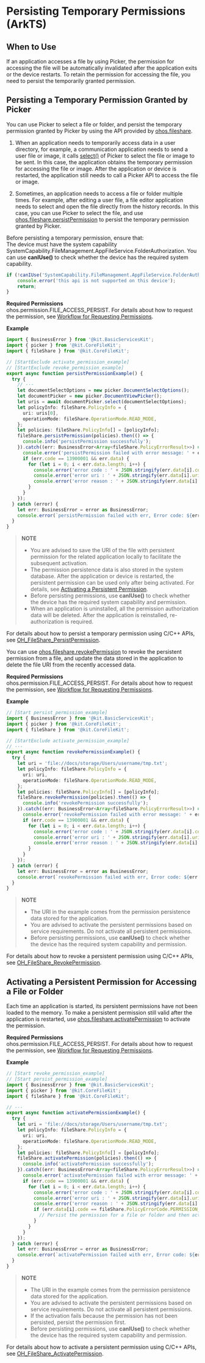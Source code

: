 # Persisting Temporary Permissions (ArkTS)
<!--Kit: Core File Kit-->
<!--Subsystem: FileManagement-->
<!--Owner: @lvzhenjie; @hongjin-li_admin-->
<!--Designer: @chenxi0605; @JerryH1011-->
<!--Tester: @leiyuqian-->
<!--Adviser: @foryourself-->

## When to Use

If an application accesses a file by using Picker, the permission for accessing the file will be automatically invalidated after the application exits or the device restarts. To retain the permission for accessing the file, you need to persist the temporarily granted permission.

## Persisting a Temporary Permission Granted by Picker

You can use Picker to select a file or folder, and persist the temporary permission granted by Picker by using the API provided by [ohos.fileshare](../reference/apis-core-file-kit/js-apis-fileShare.md).

1. When an application needs to temporarily access data in a user directory, for example, a communication application needs to send a user file or image, it calls [select()](../reference/apis-core-file-kit/js-apis-file-picker.md#select-3) of Picker to select the file or image to be sent. In this case, the application obtains the temporary permission for accessing the file or image. After the application or device is restarted, the application still needs to call a Picker API to access the file or image.

2. Sometimes, an application needs to access a file or folder multiple times. For example, after editing a user file, a file editor application needs to select and open the file directly from the history records. In this case, you can use Picker to select the file, and use [ohos.fileshare.persistPermission](../reference/apis-core-file-kit/js-apis-fileShare.md#filesharepersistpermission11) to persist the temporary permission granted by Picker.

Before persisting a temporary permission, ensure that:<br>The device must have the system capability SystemCapability.FileManagement.AppFileService.FolderAuthorization. You can use **canIUse()** to check whether the device has the required system capability.

```ts
if (!canIUse('SystemCapability.FileManagement.AppFileService.FolderAuthorization')) {
    console.error('this api is not supported on this device');
    return;
}
```

**Required Permissions**<br>
ohos.permission.FILE_ACCESS_PERSIST. For details about how to request the permission, see [Workflow for Requesting Permissions](../security/AccessToken/determine-application-mode.md).

**Example**

<!-- @[persist_permission_example](https://gitcode.com/openharmony/applications_app_samples/blob/master/code/DocsSample/CoreFile/PersistPermission/entry/src/main/ets/persistpermission/PersistPermission.ets) -->

``` TypeScript
import { BusinessError } from '@kit.BasicServicesKit';
import { picker } from '@kit.CoreFileKit';
import { fileShare } from '@kit.CoreFileKit';

// [StartExclude activate_permission_example]
// [StartExclude revoke_permission_example]
export async function persistPermissionExample() {
  try {
	// ···
    let documentSelectOptions = new picker.DocumentSelectOptions();
    let documentPicker = new picker.DocumentViewPicker();
    let uris = await documentPicker.select(documentSelectOptions);
    let policyInfo: fileShare.PolicyInfo = {
      uri: uris[0],
      operationMode: fileShare.OperationMode.READ_MODE,
    };
    let policies: fileShare.PolicyInfo[] = [policyInfo];
    fileShare.persistPermission(policies).then(() => {
      console.info('persistPermission successfully');
    }).catch((err: BusinessError<Array<fileShare.PolicyErrorResult>>) => {
      console.error('persistPermission failed with error message: ' + err.message + ', error code: ' + err.code);
      if (err.code == 13900001 && err.data) {
        for (let i = 0; i < err.data.length; i++) {
          console.error('error code : ' + JSON.stringify(err.data[i].code));
          console.error('error uri : ' + JSON.stringify(err.data[i].uri));
          console.error('error reason : ' + JSON.stringify(err.data[i].message));
        }
      }
    });
  } catch (error) {
    let err: BusinessError = error as BusinessError;
    console.error(`persistPermission failed with err, Error code: ${err.code}, message: ${err.message}`);
  }
}
```


> **NOTE**
>
> - You are advised to save the URI of the file with persistent permission for the related application locally to facilitate the subsequent activation.
> - The permission persistence data is also stored in the system database. After the application or device is restarted, the persistent permission can be used only after being activated. For details, see [Activating a Persistent Permission](#activating-a-persistent-permission-for-accessing-a-file-or-folder).
> - Before persisting permissions, use **canIUse()** to check whether the device has the required system capability and permission.
> - When an application is uninstalled, all the permission authorization data will be deleted. After the application is reinstalled, re-authorization is required.

For details about how to persist a temporary permission using C/C++ APIs, see [OH_FileShare_PersistPermission](native-fileshare-guidelines.md).

You can use [ohos.fileshare.revokePermission](../reference/apis-core-file-kit/js-apis-fileShare.md#filesharerevokepermission11) to revoke the persistent permission from a file, and update the data stored in the application to delete the file URI from the recently accessed data.

**Required Permissions**<br>
ohos.permission.FILE_ACCESS_PERSIST. For details about how to request the permission, see [Workflow for Requesting Permissions](../security/AccessToken/determine-application-mode.md).

**Example**

<!-- @[revoke_permission_example](https://gitcode.com/openharmony/applications_app_samples/blob/master/code/DocsSample/CoreFile/PersistPermission/entry/src/main/ets/persistpermission/PersistPermission.ets) -->

``` TypeScript
// [Start persist_permission_example]
import { BusinessError } from '@kit.BasicServicesKit';
import { picker } from '@kit.CoreFileKit';
import { fileShare } from '@kit.CoreFileKit';

// [StartExclude activate_permission_example]
// ···
export async function revokePermissionExample() {
  try {
    let uri = 'file://docs/storage/Users/username/tmp.txt';
    let policyInfo: fileShare.PolicyInfo = {
      uri: uri,
      operationMode: fileShare.OperationMode.READ_MODE,
    };
    let policies: fileShare.PolicyInfo[] = [policyInfo];
    fileShare.revokePermission(policies).then(() => {
      console.info('revokePermission successfully');
    }).catch((err: BusinessError<Array<fileShare.PolicyErrorResult>>) => {
      console.error('revokePermission failed with error message: ' + err.message + ', error code: ' + err.code);
      if (err.code == 13900001 && err.data) {
        for (let i = 0; i < err.data.length; i++) {
          console.error('error code : ' + JSON.stringify(err.data[i].code));
          console.error('error uri : ' + JSON.stringify(err.data[i].uri));
          console.error('error reason : ' + JSON.stringify(err.data[i].message));
        }
      }
    });
  } catch (error) {
    let err: BusinessError = error as BusinessError;
    console.error(`revokePermission failed with err, Error code: ${err.code}, message: ${err.message}`);
  }
}
```


> **NOTE**
>
> - The URI in the example comes from the permission persistence data stored for the application.
> - You are advised to activate the persistent permissions based on service requirements. Do not activate all persistent permissions.
> - Before persisting permissions, use **canIUse()** to check whether the device has the required system capability and permission.

For details about how to revoke a persistent permission using C/C++ APIs, see [OH_FileShare_RevokePermission](native-fileshare-guidelines.md).

## Activating a Persistent Permission for Accessing a File or Folder

Each time an application is started, its persistent permissions have not been loaded to the memory. To make a persistent permission still valid after the application is restarted, use [ohos.fileshare.activatePermission](../reference/apis-core-file-kit/js-apis-fileShare.md#fileshareactivatepermission11) to activate the permission.

**Required Permissions**<br>
ohos.permission.FILE_ACCESS_PERSIST. For details about how to request the permission, see [Workflow for Requesting Permissions](../security/AccessToken/determine-application-mode.md).

**Example**

<!-- @[activate_permission_example](https://gitcode.com/openharmony/applications_app_samples/blob/master/code/DocsSample/CoreFile/PersistPermission/entry/src/main/ets/persistpermission/PersistPermission.ets) -->

``` TypeScript
// [Start revoke_permission_example]
// [Start persist_permission_example]
import { BusinessError } from '@kit.BasicServicesKit';
import { picker } from '@kit.CoreFileKit';
import { fileShare } from '@kit.CoreFileKit';

// ···
export async function activatePermissionExample() {
  try {
    let uri = 'file://docs/storage/Users/username/tmp.txt';
    let policyInfo: fileShare.PolicyInfo = {
      uri: uri,
      operationMode: fileShare.OperationMode.READ_MODE,
    };
    let policies: fileShare.PolicyInfo[] = [policyInfo];
    fileShare.activatePermission(policies).then(() => {
      console.info('activatePermission successfully');
    }).catch((err: BusinessError<Array<fileShare.PolicyErrorResult>>) => {
      console.error('activatePermission failed with error message: ' + err.message + ', error code: ' + err.code);
      if (err.code == 13900001 && err.data) {
        for (let i = 0; i < err.data.length; i++) {
          console.error('error code : ' + JSON.stringify(err.data[i].code));
          console.error('error uri : ' + JSON.stringify(err.data[i].uri));
          console.error('error reason : ' + JSON.stringify(err.data[i].message));
          if (err.data[i].code == fileShare.PolicyErrorCode.PERMISSION_NOT_PERSISTED) {
            // Persist the permission for a file or folder and then activate it.
          }
        }
      }
    });
  } catch (error) {
    let err: BusinessError = error as BusinessError;
    console.error(`activatePermission failed with err, Error code: ${err.code}, message: ${err.message}`);
  }
}
```


> **NOTE**
>
> - The URI in the example comes from the permission persistence data stored for the application.
> - You are advised to activate the persistent permissions based on service requirements. Do not activate all persistent permissions.
> - If the activation fails because the permission has not been persisted, persist the permission first.
> - Before persisting permissions, use **canIUse()** to check whether the device has the required system capability and permission.

For details about how to activate a persistent permission using C/C++ APIs, see [OH_FileShare_ActivatePermission](native-fileshare-guidelines.md).
